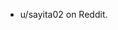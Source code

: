 
- u/sayita02 on Reddit.

<!---
Sayita02/Sayita02 is a ✨ special ✨ repository because its `README.md` (this file) appears on your GitHub profile.
You can click the Preview link to take a look at your changes.
--->
